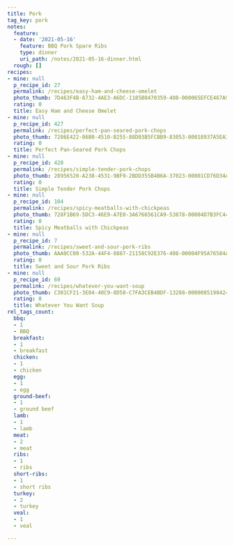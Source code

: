 ```yaml
---
title: Pork
tag_key: pork
notes:
  feature:
  - date: '2021-05-16'
    feature: BBQ Pork Spare Ribs
    type: dinner
    uri_path: /notes/2021-05-16-dinner.html
  rough: []
recipes:
- mine: null
  p_recipe_id: 27
  permalink: /recipes/easy-ham-and-cheese-omelet
  photo_thumb: 7D463F4B-8732-4AE3-A6DC-1185B0470359-408-000065EFCE467A94.jpg
  rating: 0
  title: Easy Ham and Cheese Omelet
- mine: null
  p_recipe_id: 427
  permalink: /recipes/perfect-pan-seared-pork-chops
  photo_thumb: 7286E422-06B0-4510-B255-88D03B5FCBB9-83053-00018937A5EA3DEA.jpg
  rating: 0
  title: Perfect Pan-Seared Pork Chops
- mine: null
  p_recipe_id: 428
  permalink: /recipes/simple-tender-pork-chops
  photo_thumb: 28956520-A238-4531-9BF9-2BDD355B4B6A-37023-00001CD76D34AA7A.jpg
  rating: 0
  title: Simple Tender Pork Chops
- mine: null
  p_recipe_id: 104
  permalink: /recipes/spicy-meatballs-with-chickpeas
  photo_thumb: 728F1B69-5DC3-46E9-A7E0-3A6766561CA9-53878-00004D7B3FC443A9.jpg
  rating: 0
  title: Spicy Meatballs with Chickpeas
- mine: null
  p_recipe_id: 7
  permalink: /recipes/sweet-and-sour-pork-ribs
  photo_thumb: AAA0CC00-532A-44F4-8887-21158C92E376-408-00004F95A76584A5.jpg
  rating: 0
  title: Sweet and Sour Pork Ribs
- mine: null
  p_recipe_id: 69
  permalink: /recipes/whatever-you-want-soup
  photo_thumb: C301CF21-3E04-40C9-8D58-C7FA3CEB4BDF-13288-0000085198424F30.jpg
  rating: 0
  title: Whatever You Want Soup
rel_tags_count:
  bbq:
  - 1
  - BBQ
  breakfast:
  - 1
  - breakfast
  chicken:
  - 1
  - chicken
  egg:
  - 1
  - egg
  ground-beef:
  - 1
  - ground beef
  lamb:
  - 1
  - lamb
  meat:
  - 2
  - meat
  ribs:
  - 1
  - ribs
  short-ribs:
  - 1
  - short ribs
  turkey:
  - 2
  - turkey
  veal:
  - 1
  - veal

---
```

